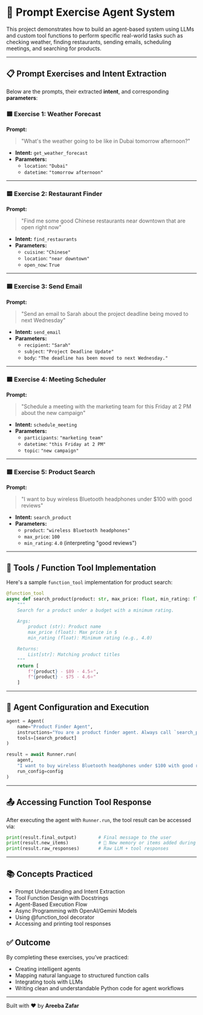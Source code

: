 # 🧠 Prompt Exercise Agent System

This project demonstrates how to build an agent-based system using LLMs and custom tool functions to perform specific real-world tasks such as checking weather, finding restaurants, sending emails, scheduling meetings, and searching for products.

---

## 📋 Prompt Exercises and Intent Extraction

Below are the prompts, their extracted **intent**, and corresponding **parameters**:

### 🟩 Exercise 1: Weather Forecast

**Prompt:**  
> "What's the weather going to be like in Dubai tomorrow afternoon?"

- **Intent:** `get_weather_forecast`
- **Parameters:**
  - `location`: `"Dubai"`
  - `datetime`: `"tomorrow afternoon"`

---

### 🟨 Exercise 2: Restaurant Finder

**Prompt:**  
> "Find me some good Chinese restaurants near downtown that are open right now"

- **Intent:** `find_restaurants`
- **Parameters:**
  - `cuisine`: `"Chinese"`
  - `location`: `"near downtown"`
  - `open_now`: `True`

---

### 🟦 Exercise 3: Send Email

**Prompt:**  
> "Send an email to Sarah about the project deadline being moved to next Wednesday"

- **Intent:** `send_email`
- **Parameters:**
  - `recipient`: `"Sarah"`
  - `subject`: `"Project Deadline Update"`
  - `body`: `"The deadline has been moved to next Wednesday."`

---

### 🟧 Exercise 4: Meeting Scheduler

**Prompt:**  
> "Schedule a meeting with the marketing team for this Friday at 2 PM about the new campaign"

- **Intent:** `schedule_meeting`
- **Parameters:**
  - `participants`: `"marketing team"`
  - `datetime`: `"this Friday at 2 PM"`
  - `topic`: `"new campaign"`

---

### 🟥 Exercise 5: Product Search

**Prompt:**  
> "I want to buy wireless Bluetooth headphones under $100 with good reviews"

- **Intent:** `search_product`
- **Parameters:**
  - `product`: `"wireless Bluetooth headphones"`
  - `max_price`: `100`
  - `min_rating`: `4.0` (interpreting "good reviews")

---

## 🔧 Tools / Function Tool Implementation

Here's a sample `function_tool` implementation for product search:

```python
@function_tool
async def search_product(product: str, max_price: float, min_rating: float) -> List[str]:
    """
    Search for a product under a budget with a minimum rating.

    Args:
        product (str): Product name
        max_price (float): Max price in $
        min_rating (float): Minimum rating (e.g., 4.0)

    Returns:
        List[str]: Matching product titles
    """
    return [
        f"{product} - $89 - 4.5⭐",
        f"{product} - $75 - 4.6⭐"
    ]
```

---

## 🧪 Agent Configuration and Execution

```python
agent = Agent(
    name="Product Finder Agent",
    instructions="You are a product finder agent. Always call `search_product` tool when the user asks for help finding or buying a product.",
    tools=[search_product]
)

result = await Runner.run(
    agent,
    "I want to buy wireless Bluetooth headphones under $100 with good reviews",
    run_config=config
)
```

---

## 📤 Accessing Function Tool Response
After executing the agent with `Runner.run`, the tool result can be accessed via:

```python
print(result.final_output)        # Final message to the user
print(result.new_items)           # 🧃 New memory or items added during the run (optional depending on framework)
print(result.raw_responses)       # Raw LLM + tool responses
```

---

## 📚 Concepts Practiced

- Prompt Understanding and Intent Extraction
- Tool Function Design with Docstrings
- Agent-Based Execution Flow
- Async Programming with OpenAI/Gemini Models
- Using @function_tool decorator
- Accessing and printing tool responses

## ✅ Outcome

By completing these exercises, you’ve practiced:

- Creating intelligent agents
- Mapping natural language to structured function calls
- Integrating tools with LLMs
- Writing clean and understandable Python code for agent workflows

---

Built with ❤️ by **Areeba Zafar**

